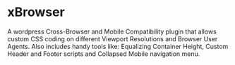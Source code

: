 # xBrowser
A wordpress Cross-Browser and Mobile Compatibility plugin that allows custom CSS coding on different Viewport Resolutions and Browser User Agents. Also includes handy tools like: Equalizing Container Height, Custom Header and Footer scripts and Collapsed Mobile navigation menu.
